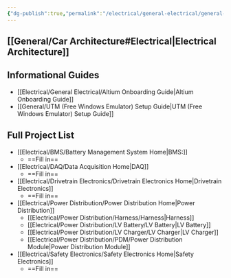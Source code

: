 ```yaml
---
{"dg-publish":true,"permalink":"/electrical/general-electrical/general-electrical-home/","pinned":true}
---
```


## [[General/Car Architecture#Electrical\|Electrical Architecture]]
## Informational Guides
- [[Electrical/General Electrical/Altium Onboarding Guide\|Altium Onboarding Guide]]
- [[General/UTM (Free Windows Emulator) Setup Guide\|UTM (Free Windows Emulator) Setup Guide]]
## Full Project List
- [[Electrical/BMS/Battery Management System Home\|BMS:]]
	- ==Fill in==
- [[Electrical/DAQ/Data Acquisition Home\|DAQ]]
	- ==Fill in==
- [[Electrical/Drivetrain Electronics/Drivetrain Electronics Home\|Drivetrain Electronics]]
	- ==Fill in==
- [[Electrical/Power Distribution/Power Distribution Home\|Power Distribution]]
	- [[Electrical/Power Distribution/Harness/Harness\|Harness]]
	- [[Electrical/Power Distribution/LV Battery/LV Battery\|LV Battery]]
	- [[Electrical/Power Distribution/LV Charger/LV Charger\|LV Charger]]
	- [[Electrical/Power Distribution/PDM/Power Distribution Module\|Power Distribution Module]]
- [[Electrical/Safety Electronics/Safety Electronics Home\|Safety Electronics]]
	- ==Fill in==